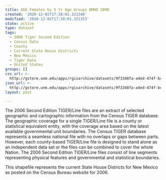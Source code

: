 ```yaml
---
title: AGE Females by 5 Yr Age Groups NMHD 2000
created: '2020-12-02T17:38:01.321346'
modified: '2020-12-02T17:38:01.321353'
state: active
type: dataset
tags:
  - 2006 Tiger Second Edition
  - Census Data
  - County
  - Current State House Districts
  - New Mexico
  - Tiger Data
  - United States
groups: []
csv_url: >-
  http://gstore.unm.edu/apps/rgisarchive/datasets/9f3348fa-a4ed-474f-bc68-6377e57daf33/nmh270data949228571_sth_view.derived.csv
json_url: >-
  http://gstore.unm.edu/apps/rgisarchive/datasets/9f3348fa-a4ed-474f-bc68-6377e57daf33/nmh270data949228571_sth_view.derived.json
layout: post

---
```

The 2006 Second Edition TIGER/Line files are an extract of selected geographic and cartographic information from the Census TIGER database.  The geographic coverage for a single TIGER/Line file is a county or statistical equivalent entity, with the coverage area based on the latest available governmental unit boundaries. The Census TIGER database represents a seamless national file with no overlaps or gaps between parts.  However, each county-based TIGER/Line file is designed to stand alone as an independent data set or the files can be combined to cover the whole Nation.  The 2006 Second Edition  TIGER/Line files consist of line segments representing physical features and governmental and statistical boundaries.  

This shapefile represents the current State House Districts for New Mexico as posted on the Census Bureau website for 2006.
